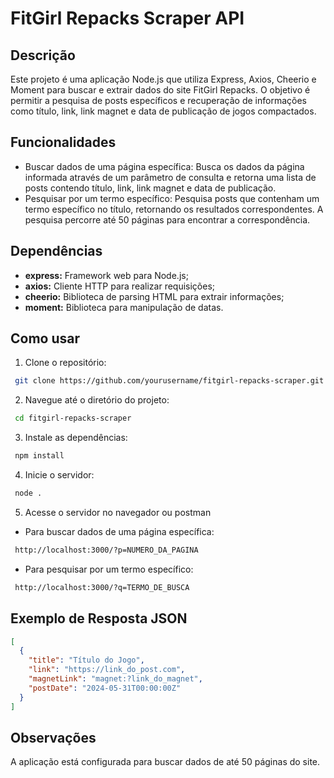 
# FitGirl Repacks Scraper API

## Descrição
Este projeto é uma aplicação Node.js que utiliza Express, Axios, Cheerio e Moment para buscar e extrair dados do site FitGirl Repacks. O objetivo é permitir a pesquisa de posts específicos e recuperação de informações como título, link, link magnet e data de publicação de jogos compactados.

## Funcionalidades
- Buscar dados de uma página específica: Busca os dados da página informada através de um parâmetro de consulta e retorna uma lista de posts contendo título, link, link magnet e data de publicação.
- Pesquisar por um termo específico: Pesquisa posts que contenham um termo específico no título, retornando os resultados correspondentes. A pesquisa percorre até 50 páginas para encontrar a correspondência.

## Dependências
- **express:** Framework web para Node.js;
- **axios:** Cliente HTTP para realizar requisições;
- **cheerio:** Biblioteca de parsing HTML para extrair informações;
- **moment:** Biblioteca para manipulação de datas.

## Como usar

1. Clone o repositório:

```bash
 git clone https://github.com/yourusername/fitgirl-repacks-scraper.git
```

2. Navegue até o diretório do projeto:
```bash
 cd fitgirl-repacks-scraper

```
3. Instale as dependências:
```bash
 npm install
```
4. Inicie o servidor:
```bash
 node .
```

5. Acesse o servidor no navegador ou postman

- Para buscar dados de uma página específica:

```bash
 http://localhost:3000/?p=NUMERO_DA_PAGINA
```

- Para pesquisar por um termo específico:
```bash
 http://localhost:3000/?q=TERMO_DE_BUSCA
```

## Exemplo de Resposta JSON

```json
[
  {
    "title": "Título do Jogo",
    "link": "https://link_do_post.com",
    "magnetLink": "magnet:?link_do_magnet",
    "postDate": "2024-05-31T00:00:00Z"
  }
]
```

## Observações
A aplicação está configurada para buscar dados de até 50 páginas do site.